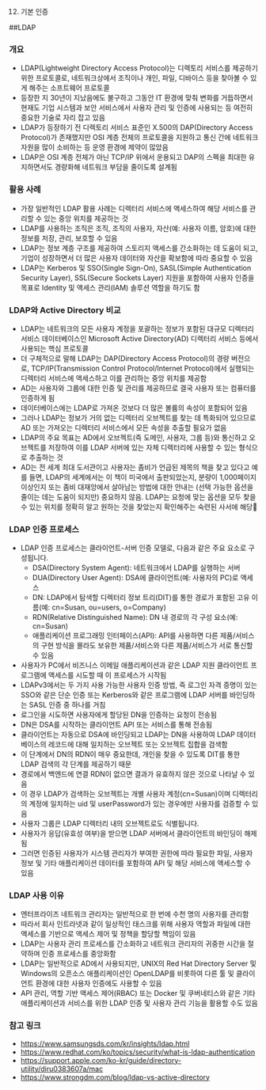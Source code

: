 12. 기본 인증

##LDAP

### 개요
- LDAP(Lightweight Directory Access Protocol)는 디렉토리 서비스를 제공하기 위한 프로토콜로,
네트워크상에서 조직이나 개인, 파일, 디바이스 등을 찾아볼 수 있게 해주는 소프트웨어 프로토콜
- 등장한 지 30년이 지났음에도 불구하고 그동안 IT 환경에 맞춰 변화를 거듭하면서 현재도 기업 시스템과 보안 서비스에서 사용자 관리 및 인증에 사용되는 등 여전히 중요한 기술로 자리 잡고 있음
- LDAP가 등장하기 전 디렉토리 서비스 표준인 X.500의 DAP(Directory Access Protocol)가 존재했지만 OSI 계층 전체의 프로토콜을 지원하고 통신 간에 네트워크 자원을 많이 소비하는 등 운영 환경에 제약이 많았음
- LDAP은 OSI 계층 전체가 아닌 TCP/IP 위에서 운용되고 DAP의 스펙을 최대한 유지하면서도 경량화해 네트워크 부담을 줄이도록 설계됨

### 활용 사례
- 가장 일반적인 LDAP 활용 사례는 디렉터리 서비스에 액세스하여 해당 서비스를 관리할 수 있는 중앙 위치를 제공하는 것
- LDAP를 사용하는 조직은 조직, 조직의 사용자, 자산(예: 사용자 이름, 암호)에 대한 정보를 저장, 관리, 보호할 수 있음
- LDAP는 정보 계층 구조를 제공하여 스토리지 액세스를 간소화하는 데 도움이 되고, 기업이 성장하면서 더 많은 사용자 데이터와 자산을 확보함에 따라 중요할 수 있음
- LDAP는 Kerberos 및 SSO(Single Sign-On), SASL(Simple Authentication Security Layer), SSL(Secure Sockets Layer) 지원을 포함하여 사용자 인증을 목표로 Identity 및 액세스 관리(IAM) 솔루션 역할을 하기도 함

### LDAP와 Active Directory 비교
- LDAP는 네트워크의 모든 사용자 계정을 포괄하는 정보가 포함된 대규모 디렉터리 서비스 데이터베이스인 Microsoft Active Directory(AD) 디렉터리 서비스 등에서 사용되는 핵심 프로토콜
- 더 구체적으로 말해 LDAP는 DAP(Directory Access Protocol)의 경량 버전으로, TCP/IP(Transmission Control Protocol/Internet Protocol)에서 실행되는 디렉터리 서비스에 액세스하고 이를 관리하는 중앙 위치를 제공함
- AD는 사용자와 그룹에 대한 인증 및 관리를 제공하므로 결국 사용자 또는 컴퓨터를 인증하게 됨
- 데이터베이스에는 LDAP로 가져온 것보다 더 많은 볼륨의 속성이 포함되어 있음 
- 그러나 LDAP는 정보가 거의 없는 디렉터리 오브젝트를 찾는 데 특화되어 있으므로 AD 또는 가져오는 디렉터리 서비스에서 모든 속성을 추출할 필요가 없음
- LDAP의 주요 목표는 AD에서 오브젝트(즉 도메인, 사용자, 그룹 등)와 통신하고 오브젝트를 저장하여 이를 LDAP 서버에 있는 자체 디렉터리에 사용할 수 있는 형식으로 추출하는 것
- AD는 전 세계 최대 도서관이고 사용자는 좀비가 언급된 제목의 책을 찾고 있다고 예를 들면,
LDAP의 세계에서는 이 책이 미국에서 출판되었는지, 분량이 1,000페이지 이상인지 또는 좀비 대재앙에서 살아남는 방법에 대한 안내는 (선택 가능한 옵션을 줄이는 데는 도움이 되지만) 중요하지 않음.
LDAP는 요청에 맞는 옵션을 모두 찾을 수 있는 위치를 정확히 알고 원하는 것을 찾았는지 확인해주는 숙련된 사서에 해당

### LDAP 인증 프로세스
- LDAP 인증 프로세스는 클라이언트-서버 인증 모델로, 다음과 같은 주요 요소로 구성됩니다. 
    - DSA(Directory System Agent): 네트워크에서 LDAP를 실행하는 서버
    - DUA(Directory User Agent): DSA에 클라이언트(예: 사용자의 PC)로 액세스
    - DN: LDAP에서 탐색할 디렉터리 정보 트리(DIT)를 통한 경로가 포함된 고유 이름(예: cn=Susan, ou=users, o=Company)
    - RDN(Relative Distinguished Name): DN 내 경로의 각 구성 요소(예: cn=Susan)
    - 애플리케이션 프로그래밍 인터페이스(API): API를 사용하면 다른 제품/서비스의 구현 방식을 몰라도 보유한 제품/서비스와 다른 제품/서비스가 서로 통신할 수 있음
- 사용자가 PC에서 비즈니스 이메일 애플리케이션과 같은 LDAP 지원 클라이언트 프로그램에 액세스를 시도할 때 이 프로세스가 시작됨
- LDAPv3에서는 두 가지 사용 가능한 사용자 인증 방법, 즉 로그인 자격 증명이 있는 SSO와 같은 단순 인증 또는 Kerberos와 같은 프로그램에 LDAP 서버를 바인딩하는 SASL 인증 중 하나를 거침 
- 로그인을 시도하면 사용자에게 할당된 DN을 인증하는 요청이 전송됨
- DN은 DSA를 시작하는 클라이언트 API 또는 서비스를 통해 전송됨
- 클라이언트는 자동으로 DSA에 바인딩되고 LDAP는 DN을 사용하여 LDAP 데이터베이스의 레코드에 대해 일치하는 오브젝트 또는 오브젝트 집합을 검색함 
- 이 단계에서 DN의 RDN이 매우 중요한데, 개인을 찾을 수 있도록 DIT를 통한 LDAP 검색의 각 단계를 제공하기 때문
- 경로에서 백엔드에 연결 RDN이 없으면 결과가 유효하지 않은 것으로 나타날 수 있음
- 이 경우 LDAP가 검색하는 오브젝트는 개별 사용자 계정(cn=Susan)이며 디렉터리의 계정에 일치하는 uid 및 userPassword가 있는 경우에만 사용자를 검증할 수 있음
- 사용자 그룹은 LDAP 디렉터리 내의 오브젝트로도 식별됩니다.
- 사용자가 응답(유효성 여부)을 받으면 LDAP 서버에서 클라이언트의 바인딩이 해제됨
- 그러면 인증된 사용자가 시스템 관리자가 부여한 권한에 따라 필요한 파일, 사용자 정보 및 기타 애플리케이션 데이터를 포함하여 API 및 해당 서비스에 액세스할 수 있음

### LDAP 사용 이유
- 엔터프라이즈 네트워크 관리자는 일반적으로 한 번에 수천 명의 사용자를 관리함
- 따라서 회사 인트라넷과 같이 일상적인 태스크를 위해 사용자 역할과 파일에 대한 액세스를 기반으로 액세스 제어 및 정책을 할당할 책임이 있음
- LDAP는 사용자 관리 프로세스를 간소화하고 네트워크 관리자의 귀중한 시간을 절약하며 인증 프로세스를 중앙화함
- LDAP는 일반적으로 AD에서 사용되지만, UNIX의 Red Hat Directory Server 및 Windows의 오픈소스 애플리케이션인 OpenLDAP를 비롯하여 다른 툴 및 클라이언트 환경에 대한 사용자 인증에도 사용할 수 있음
- API 관리, 역할 기반 액세스 제어(RBAC) 또는 Docker 및 쿠버네티스와 같은 기타 애플리케이션과 서비스를 위한 LDAP 인증 및 사용자 관리 기능을 활용할 수도 있음

### 참고 링크
- https://www.samsungsds.com/kr/insights/ldap.html
- https://www.redhat.com/ko/topics/security/what-is-ldap-authentication
- https://support.apple.com/ko-kr/guide/directory-utility/diru0383607a/mac
- https://www.strongdm.com/blog/ldap-vs-active-directory
